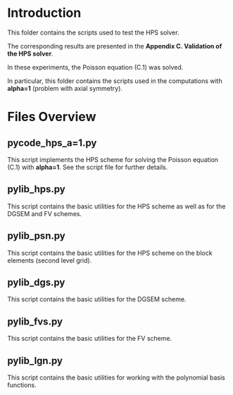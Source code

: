 # Introduction

This folder contains the scripts used to test the HPS solver.

The corresponding results are presented in the **Appendix C. Validation of the HPS solver**.

In these experiments, the Poisson equation (C.1) was solved.

In particular, this folder contains the scripts used in the computations with **alpha=1** (problem with axial symmetry).

# Files Overview
## pycode_hps_a=1.py
This script implements the HPS scheme for solving the Poisson equation (C.1) with **alpha=1**. See the script file for further details.
## pylib_hps.py
This script contains the basic utilities for the HPS scheme as well as for the DGSEM and FV schemes.
## pylib_psn.py
This script contains the basic utilities for the HPS scheme on the block elements (second level grid).
## pylib_dgs.py
This script contains the basic utilities for the DGSEM scheme.
## pylib_fvs.py
This script contains the basic utilities for the FV scheme.
## pylib_lgn.py
This script contains the basic utilities for working with the polynomial basis functions.
